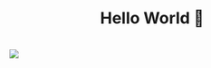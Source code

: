 <h1 style="text-align: center;">
    Hello World 🙌
</h1>

<h1>
    <img src="https://ik.imagekit.io/43kdjv8tzeu/unnamed_fqGdN67p3.png">
</h1>